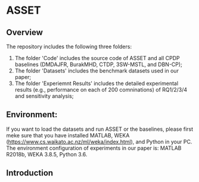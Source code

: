 # ASSET
## Overview
The repository includes the following three folders:
1. The folder 'Code' includes the source code of ASSET and all CPDP baselines (DMDAJFR, BurakMHD, CTDP, 3SW-MSTL, and DBN-CP);
2. The folder 'Datasets' includes the benchmark datasets used in our paper;
3. The folder 'Experiemnt Results' includes the detailed experimental results (e.g., performance on each of 200 comninations) of RQ1/2/3/4 and sensitivity analysis;

## Environment: 
If you want to load the datasets and run ASSET or the baselines, please first meke sure that you have installed MATLAB, WEKA (https://www.cs.waikato.ac.nz/ml/weka/index.html), and Python in your PC. The environment configuration of experiments in our paper is: MATLAB R2018b, WEKA 3.8.5, Python 3.6. 

## Introduction
